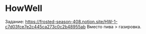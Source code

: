 # HowWell
Задание: https://frosted-season-408.notion.site/HW-1-c7d03fce7e2c445ca273c0c2b48955ab
Вместо пива > газировка.

